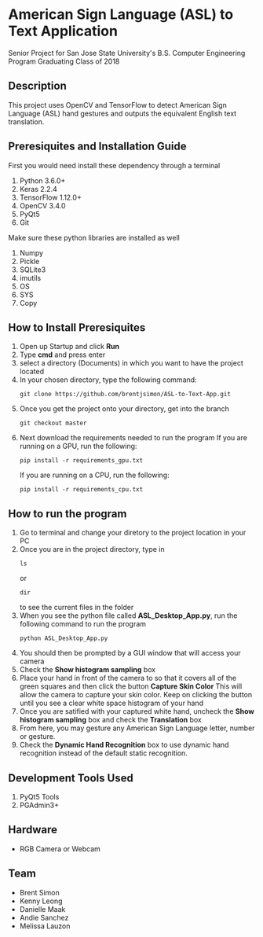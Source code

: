 # American Sign Language (ASL) to Text Application

Senior Project for San Jose State University's B.S. Computer Engineering Program
Graduating Class of 2018

## Description 
This project uses OpenCV and TensorFlow to detect American Sign Language (ASL) hand gestures and outputs the equivalent English text translation.

## Preresiquites and Installation Guide
First you would need install these dependency through a terminal

1. Python 3.6.0+
2. Keras 2.2.4
3. TensorFlow 1.12.0+
4. OpenCV 3.4.0
5. PyQt5
6. Git

Make sure these python libraries are installed as well

1. Numpy
2. Pickle
3. SQLite3
4. imutils
5. OS
6. SYS
7. Copy

## How to Install Preresiquites
1. Open up Startup and click **Run**
2. Type **cmd** and press enter
3. select a directory (Documents) in which you want to have the project located
4. In your chosen directory, type the following command:
	```
	git clone https://github.com/brentjsimon/ASL-to-Text-App.git
	```
5. Once you get the project onto your directory, get into the branch
	```
	git checkout master
	```
6. Next download the requirements needed to run the program 
	If you are running on a GPU, run the following:
	```
	pip install -r requirements_gpu.txt
	```
	If you are running on a CPU, run the following:
	```
	pip install -r requirements_cpu.txt
	```
## How to run the program
1. Go to terminal and change your diretory to the project location in your PC
2. Once you are in the project directory, type in 
	```
	ls
	```
	or
	```
	dir
	```
	to see the current files in the folder
3. When you see the python file called **ASL_Desktop_App.py**, run the following command to run the program
	```
	python ASL_Desktop_App.py
	```
4. You should then be prompted by a GUI window that will access your camera
5. Check the **Show histogram sampling** box
5. Place your hand in front of the camera to so that it covers all of the green squares and then click the button **Capture Skin Color**
	This will allow the camera to capture your skin color.
	Keep on clicking the button until you see a clear white space histogram of your hand
6. Once you are satified with your captured white hand, uncheck the **Show histogram sampling** box and check the **Translation** box 
7. From here, you may gesture any American Sign Language letter, number or gesture. 
8. Check the **Dynamic Hand Recognition** box to use dynamic hand recognition instead of the default static recognition.

## Development Tools Used
1. PyQt5 Tools 
2. PGAdmin3+

## Hardware 
- RGB Camera or Webcam


## Team

- Brent Simon 
- Kenny Leong 
- Danielle Maak 
- Andie Sanchez 
- Melissa Lauzon
